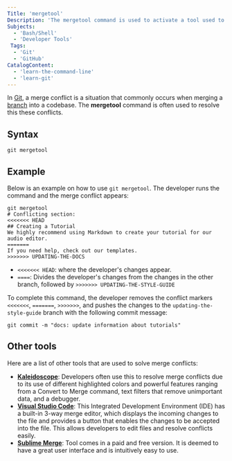 ```yaml
---
Title: 'mergetool' 
Description: 'The mergetool command is used to activate a tool used to solve merge conflicts that occur in a branch.' 
Subjects: 
  - 'Bash/Shell'
  - 'Developer Tools'
 Tags: 
  - 'Git'
  - 'GitHub'
CatalogContent: 
  - 'learn-the-command-line'
  - 'learn-git'
---
```


In [Git](https://www.codecademy.com/resources/docs/git), a merge conflict is a situation that commonly occurs when merging a [branch](https://www.codecademy.com/resources/docs/git/branch) into a codebase. The **mergetool** command is often used to resolve this these conflicts.

## Syntax

```pseudo
git mergetool
```

## Example

Below is an example on how to use `git mergetool`. The developer runs the command and the merge conflict appears:

```git
git mergetool
# Conflicting section:
<<<<<<< HEAD
## Creating a Tutorial
We highly recommend using Markdown to create your tutorial for our audio editor.
=======
If you need help, check out our templates.
>>>>>>> UPDATING-THE-DOCS
```

- `<<<<<<< HEAD`: where the developer's changes appear.  
- `====`: Divides the developer's changes from the changes in the other branch, followed by `>>>>>>> UPDATING-THE-STYLE-GUIDE`

To complete this command, the developer removes the conflict markers `<<<<<<<`, `=======`, `>>>>>>>`, and pushes the changes to the `updating-the-style-guide` branch with the following commit message:

```git
git commit -m "docs: update information about tutorials"
```

## Other tools

Here are a list of other tools that are used to solve merge conflicts:

- [**Kaleidoscope**](https://kaleidoscope.app/): Developers often use this to resolve merge conflicts due to its use of different highlighted colors and powerful features ranging from a Convert to Merge command, text filters that remove unimportant data, and a debugger.
- [**Visual Studio Code**](https://code.visualstudio.com/docs/sourcecontrol/overview#_3way-merge-editor): This Integrated Development Environment (IDE) has a built-in 3-way merge editor, which displays the incoming changes to the file and provides a button that enables the changes to be accepted into the file. This allows developers to edit files and resolve conflicts easily.
- [**Sublime Merge**](https://www.sublimemerge.com/): Tool comes in a paid and free version. It is deemed to have a great user interface and is intuitively easy to use.
